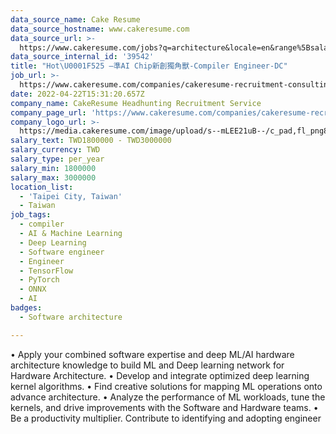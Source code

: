 ```yaml
---
data_source_name: Cake Resume
data_source_hostname: www.cakeresume.com
data_source_url: >-
  https://www.cakeresume.com/jobs?q=architecture&locale=en&range%5Bsalary_range%5D%5Bmin%5D=1000000&page=4
data_source_internal_id: '39542'
title: "Hot\U0001F525 –準AI Chip新創獨角獸-Compiler Engineer-DC"
job_url: >-
  https://www.cakeresume.com/companies/cakeresume-recruitment-consulting/jobs/hot-quasi-ai-chip-new-unicorn-compiler-engineer
date: 2022-04-22T15:31:20.657Z
company_name: CakeResume Headhunting Recruitment Service
company_page_url: 'https://www.cakeresume.com/companies/cakeresume-recruitment-consulting'
company_logo_url: >-
  https://media.cakeresume.com/image/upload/s--mLEE21uB--/c_pad,fl_png8,h_200,w_200/v1620881212/vdbipassrdfr8omwzeq6.png
salary_text: TWD1800000 - TWD3000000
salary_currency: TWD
salary_type: per_year
salary_min: 1800000
salary_max: 3000000
location_list:
  - 'Taipei City, Taiwan'
  - Taiwan
job_tags:
  - compiler
  - AI & Machine Learning
  - Deep Learning
  - Software engineer
  - Engineer
  - TensorFlow
  - PyTorch
  - ONNX
  - AI
badges:
  - Software architecture

---
```


• Apply your combined software expertise and deep ML/AI hardware architecture knowledge to build ML and Deep learning network for Hardware Architecture. • Develop and integrate optimized deep learning kernel algorithms. • Find creative solutions for mapping ML operations onto advance architecture. • Analyze the performance of ML workloads, tune the kernels, and drive improvements with the Software and Hardware teams. • Be a productivity multiplier. Contribute to identifying and adopting engineer